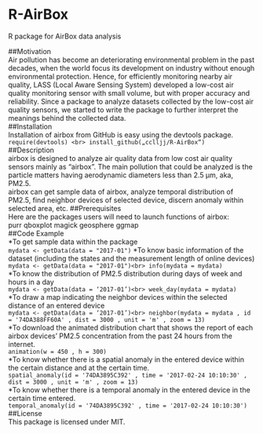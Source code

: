 # R-AirBox
R package for AirBox data analysis

##Motivation<br>
Air pollution has become an deteriorating environmental problem in the past decades, when the world focus its development on industry without enough environmental protection. Hence, for efficiently monitoring nearby air quality, LASS (Local Aware Sensing System) developed a low-cost air quality monitoring sensor with small volume, but with proper accuracy and reliability. Since a package to analyze datasets collected by the low-cost air quality sensors, we started to write the package to further interpret the meanings behind the collected data.<br>
##Installation<br>
Installation of airbox from GitHub is easy using the devtools package. <br>
`require(devtools) <br>
install_github(„cclljj/R-AirBox“)`<br>
##Description<br>
 airbox is designed to analyze air quality data from low cost air quality sensors mainly as “airbox”. The main pollution that could be analyzed is the particle matters having aerodynamic diameters less than 2.5 μm, aka, PM2.5. <br>
airbox can get sample data of airbox, analyze temporal distribution of PM2.5, find neighbor devices of selected device, discern anomaly within selected area, etc. 
##Prerequisites<br>
Here are the packages users will need to launch functions of airbox: <br>
purr qboxplot magick geosphere ggmap<br>
##Code Example<br>
*To get sample data within the package<br>
`mydata <- getData(data = "2017-01")`
*To know basic information of the dataset (including the states and the measurement length of online devices)<br>
`mydata <- getData(data = "2017-01")<br>
info(mydata = mydata)`<br>
*To know the distribution of PM2.5 distribution during days of week and hours in a day<br>
`mydata <- getData(data = ‘2017-01’)<br>
week_day(mydata = mydata)`<br>
*To draw a map indicating the neighbor devices within the selected distance of an entered device<br>
`mydata <- getData(data = ‘2017-01’)<br>
neighbor(mydata = mydata , id = '74DA388FF60A' , dist = 3000 , unit = 'm' , zoom = 13)`<br>
*To download the animated distribution chart that shows the report of each airbox devices’ PM2.5 concentration from the past 24 hours from the internet. <br>
`animation(w = 450 , h = 300)`<br>
*To know whether there is a spatial anomaly in the entered device within the certain distance and at the certain time. <br>
`spatial_anomaly(id = '74DA3895C392' , time = '2017-02-24 10:10:30' , dist = 3000 , unit = 'm' , zoom = 13)`<br>
*To know whether there is a temporal anomaly in the entered device in the certain time entered. <br>
`temporal_anomaly(id = '74DA3895C392' , time = '2017-02-24 10:10:30')`<br>
##License<br>
This package is licensed under MIT.

